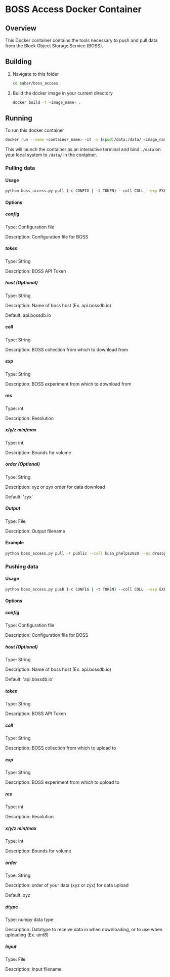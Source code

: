 # BOSS Access Docker Container 

## Overview

This Docker container contains the tools necessary to push and pull data from the Block Object Storage Service (BOSS). 

## Building

1. Navigate to this folder

    ```bash
    cd saber/boss_access
    ```
2. Build the docker image in your current directory

    ```bash
    docker build -t <image_name> .
    ```

## Running

To run this docker container

```bash
docker run --name <container_name> -it -v $(pwd)/data:/data/ <image_name> /bin/bash
```

This will launch the container as an interactive terminal and bind `./data` on your local system to `/data/` in the container.

### Pulling data

#### Usage

```bash
python boss_access.py pull (-c CONFIG | -t TOKEN) --coll COLL --exp EXP --chan CHAN [--res RES] [--xmin XMIN][--xmax XMAX] [--ymin YMIN] [--ymax YMAX] [--zmin ZMIN] [--zmax ZMAX] [--order ORDER] -o OUTPUT
```
#### Options

##### config

Type: Configuration file

Description: Configuration file for BOSS

##### token

Type: String

Description: BOSS API Token

##### host (Optional)

Type: String

Description: Name of boss host (Ex. api.bossdb.io)

Default: api.bossdb.io

##### coll

Type: String

Description: BOSS collection from which to download from

##### exp

Type: String

Description: BOSS experiment from which to download from

##### res

Type: int

Description: Resolution

##### x/y/z min/max

Type: int

Description: Bounds for volume

##### order (Optional)

Tyoe: String

Description: xyz or zyx order for data download

Default: 'zyx'

##### Output

Type: File

Description: Output filename

#### Example

```bash
python boss_access.py pull -t public --coll kuan_phelps2020 --ex drosophila_brain_120nm --chan drBrain_120nm_rec --res 0 --xmin 1000 --xmax 1500 --ymin 1000 --ymax 1500 --zmin 50 --zmax 60 -o /data/kuan_phelps_120.npy
```

### Pushing data

#### Usage

```bash
python boss_access.py push (-c CONFIG | -t TOKEN) --coll COLL --exp EXP --chan CHAN [--res RES] [--xmin XMIN][--xmax XMAX] [--ymin YMIN] [--ymax YMAX] [--zmin ZMIN] [--zmax ZMAX] [--order ORDER] --dtype DTYPE [--source SOURCE] -i INPUT
```
#### Options

##### config

Type: Configuration file

Description: Configuration file for BOSS

##### host (Optional)

Type: String

Description: Name of boss host (Ex. api.bossdb.io)

Default: 'api.bossdb.io'

##### token

Type: String

Description: BOSS API Token

##### coll

Type: String

Description: BOSS collection from which to upload to

##### exp

Type: String

Description: BOSS experiment from which to upload to

##### res

Type: int

Description: Resolution

##### x/y/z min/max

Type: int

Description: Bounds for volume

##### order

Tyoe: String

Description: order of your data (xyz or zyx) for data upload

Default: xyz

##### dtype

Type: numpy data type

Description: Datatype to receive data in when downloading, or to use when uploading (Ex. uint8)

##### Input

Type: File

Description: Input filename

